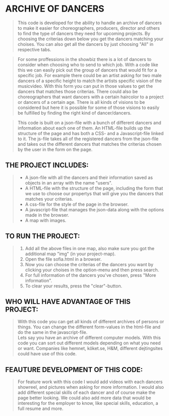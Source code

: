
# ARCHIVE OF DANCERS  
  
> This code is developed for the ability to handle an archive of dancers to make it easier for choreographers, producers, director and others to find the type of dancers they need for upcoming projects. By choosing the criterias down below you get the dancers matching your choises. You can also get all the dancers by just choosing "All" in respective tabs.

>For some proffessions in the showbiz there is a lot of dancers to consider when choosing who to send to which job. With a code like this we can easily pick out the group of dancers that would fit for a specific job.
>For example there could be an artist asking for two male dancers of a specific height to match the artists specific vision of the musicvideo. With this form you can put in those values to get the dancers that matches those criterias.
>There could also be choreographers that want dancers with a certain haircolor to a project or dancers of a certain age. There is all kinds of visions to be considered but here it is possible for some of those visions to easily be fulfilled by finding the right kind of dancer/dancers.

>This code is built on a json-file with a bunch of different dancers and information about each one of them. An HTML-file builds up the structure of the page and has both a CSS- and a Javascript-file linked to it. The js-file takes all of the registered dancers from the json-file and takes out the different dancers that matches the criterias chosen by the user in the form on the page.

## THE PROJECT INCLUDES:  
 
 >   - A json-file with all the dancers and their information saved as objects in an array with the name "users". 
 >   - A HTML-file with the structure of the page, including the form that we use to choose our propertys that will give you the dancers that matches your criterias.
 >   - A css-file for the style of the page in the browser.
 >   - A javascript-file that manages the json-data along with the options made in the browser. 
 >   - A map with images.


## TO RUN THE PROJECT:  

>   1. Add all the above files in one map, also make sure you got the additional map "img" (in your project-map).
>   2. Open the file sofia.html in a browser.
>   3. Now you can choose the criterias of the dancers you want by clicking your choises in the option-menu and then press search.
>   4. For full information of the dancers you've chosen, press "More information".
>   5. To clear your results, press the "clear"-button.  


## WHO WILL HAVE ADVANTAGE OF THIS PROJECT:  

> With this code you can get all kinds of different archives of persons or things. You can change the different form-values in the html-file and do the same in the javascript-file.  
> Lets say you have an archive of different computer models. With this code you can sort out different models depending on what you need or want. 
> Companies like hemnet, köket.se, H&M, different dejtingsites could have use of this code.  

## FEAUTURE DEVELOPMENT OF THIS CODE:  

> For feature work with this code I would add videos with each dancers showreel, and pictures when asking for more information. I would also add different special skills of each dancer and of course make the page better looking.
> We could also add more data that would be interesting for the employer to know, like special skills, education, a full resume and more.